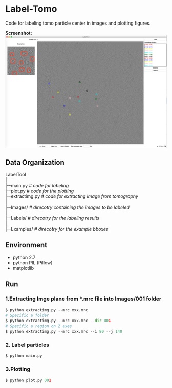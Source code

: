 Label-Tomo
===============

Code for labeling tomo particle center in images  and plotting figures.

**Screenshot:**
![Label Tool](./screenshot.png)

Data Organization
-----------------
LabelTool  
|  
|--main.py   *#  code for labeling*  
|--plot.py   *#  code for the plotting*  
|--extractimg.py   *#  code for extracting image from tomography*  
|  
|--Images/   *# direcotry containing the images to be labeled*  
|  
|--Labels/   *# direcotry for the labeling results*  
|  
|--Examples/  *# direcotry for the example bboxes*  

Environment
----------
- python 2.7
- python PIL (Pillow)
- matplotlib

Run
-------
### 1.Extracting Imge plane from \*.mrc file into Images\/001 folder
```python
$ python extractimg.py --mrc xxx.mrc
# Specific a folder
$ python extractimg.py --mrc xxx.mrc --dir 001
# Specific a region on Z axes
$ python extractimg.py --mrc xxx.mrc --i 80 --j 140
```

### 2. Label particles
```python
$ python main.py
```

### 3.Plotting
``` python
$ python plot.py 001
```
